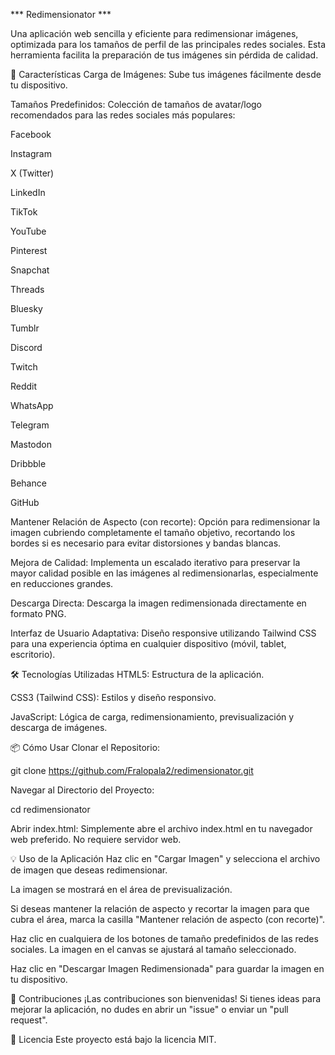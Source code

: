 *** Redimensionator ***

Una aplicación web sencilla y eficiente para redimensionar imágenes, optimizada para los tamaños de perfil de las principales redes sociales. Esta herramienta facilita la preparación de tus imágenes sin pérdida de calidad.

🚀 Características
Carga de Imágenes: Sube tus imágenes fácilmente desde tu dispositivo.

Tamaños Predefinidos: Colección de tamaños de avatar/logo recomendados para las redes sociales más populares:

Facebook

Instagram

X (Twitter)

LinkedIn

TikTok

YouTube

Pinterest

Snapchat

Threads

Bluesky

Tumblr

Discord

Twitch

Reddit

WhatsApp

Telegram

Mastodon

Dribbble

Behance

GitHub

Mantener Relación de Aspecto (con recorte): Opción para redimensionar la imagen cubriendo completamente el tamaño objetivo, recortando los bordes si es necesario para evitar distorsiones y bandas blancas.

Mejora de Calidad: Implementa un escalado iterativo para preservar la mayor calidad posible en las imágenes al redimensionarlas, especialmente en reducciones grandes.

Descarga Directa: Descarga la imagen redimensionada directamente en formato PNG.

Interfaz de Usuario Adaptativa: Diseño responsive utilizando Tailwind CSS para una experiencia óptima en cualquier dispositivo (móvil, tablet, escritorio).

🛠️ Tecnologías Utilizadas
HTML5: Estructura de la aplicación.

CSS3 (Tailwind CSS): Estilos y diseño responsivo.

JavaScript: Lógica de carga, redimensionamiento, previsualización y descarga de imágenes.

📦 Cómo Usar
Clonar el Repositorio:

git clone https://github.com/Fralopala2/redimensionator.git

Navegar al Directorio del Proyecto:

cd redimensionator

Abrir index.html:
Simplemente abre el archivo index.html en tu navegador web preferido. No requiere servidor web.

💡 Uso de la Aplicación
Haz clic en "Cargar Imagen" y selecciona el archivo de imagen que deseas redimensionar.

La imagen se mostrará en el área de previsualización.

Si deseas mantener la relación de aspecto y recortar la imagen para que cubra el área, marca la casilla "Mantener relación de aspecto (con recorte)".

Haz clic en cualquiera de los botones de tamaño predefinidos de las redes sociales. La imagen en el canvas se ajustará al tamaño seleccionado.

Haz clic en "Descargar Imagen Redimensionada" para guardar la imagen en tu dispositivo.

🤝 Contribuciones
¡Las contribuciones son bienvenidas! Si tienes ideas para mejorar la aplicación, no dudes en abrir un "issue" o enviar un "pull request".

📄 Licencia
Este proyecto está bajo la licencia MIT.
